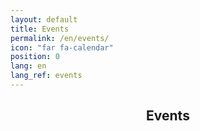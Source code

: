 ```yaml
---
layout: default
title: Events
permalink: /en/events/
icon: "far fa-calendar"
position: 0
lang: en
lang_ref: events
---
```


<center>
<h2 class="title"> <i class="far fa-calendar"></i> Events </h2>
</center>

<html lang='en'>
  <head>
    <meta charset='utf-8' />
    <script src='/assets/js/vendor/rrule.min.js'></script>
    <script src='/assets/js/vendor/fullcalendar/index.global.min.js'></script>
    <script src='/assets/js/vendor/fullcalendar/fullcalendar-rrule.global.min.js'></script>
    <script>

      document.addEventListener('DOMContentLoaded', function() {
        var calendarEl = document.getElementById('calendar');
        var calendar = new FullCalendar.Calendar(calendarEl, {
          initialView: 'dayGridMonth',
          height: "auto",
          locale: 'en',
          events: '/calendar-data',
          weekNumbers: true,
          headerToolbar:
          {
            left: 'today',
            center: 'title',
            right: 'prev,next'
          }
        });
        calendar.render();
      });

      const icalFeedUrls = {};
    </script>

  </head>
  <body>
    <div class="posts">
      {% for event in site.events %}
        {% if event.event.rrule %}
          <div class="post-teaser">
              {% if event.image %}
              <div class="post-img">
                  <a aria-label="{{ event.title }}" href="{{ event.url | relative_url }}">
                      <img alt="{{ event.title }}" src="{{ event.image | relative_url }}">
                  </a>
              </div>
              {% endif %}
              <span>
                <header>
                  <h1>
                    <a aria-label="{{ event.title }}" class="post-link" href="{{ event.url | relative_url }}">
                      {{ event.title }}
                    </a>
                  </h1>
                  {% include blog/post_info.liquid author=event.author date=event.event.start rrule=event.event.rrule %}
                </header>
                {% if site.excerpt or site.theme_settings.excerpt %}
                    <div class="excerpt">
                        {% if site.excerpt == "truncate" %}
                          {{ event.content | strip_html | truncate: '250' | escape }}
                        {% else %}
                          {{ event.excerpt | strip_html | escape }}
                        {% endif %}
                    </div>
                {% endif %}
            </span>
          </div>
        {% endif %}
      {% endfor %}
    </div>
    <div id='calendar' style="width:95%; margin: auto; margin-top: 50px;"></div>
        <div style="display: flex; align-items: center; margin-top: 50px; width: 100%; padding: 15px;">
            <h3 style="margin: auto; margin-right: 0px">iCal feeds</h3>
            <div style="display: flex; flex-direction: column; margin: auto; margin-left: 15px">
              {% for feed in site.pages %}
                  {% assign name = feed.name | downcase %}
                  {% if name contains 'ics' and feed.name contains 'events' or feed.name contains 'non-recurring' %}
                    <div style="display: flex; align-items: center; width: 100%;">
                      <p style="margin-bottom: 0px; margin-right: 10px;">
                        {% if feed.name contains 'events' %}
                          all events
                        {% else %}
                          {{ feed.name | replace: '.ics', '' }}
                        {% endif %}</p>
                      <code id="{{feed.name}}-url" style="box-shadow: 0px 0px 10px 0px rgba(0, 0, 0, 0.1); font-family: monospace;"></code>
                      <a id="{{feed.name}}-cpbtn" style="margin-left: 10px; margin-top: 0px; margin-bottom: 0px;">
                          <i class="fas fa-copy" title="Copy to clipboard"></i>
                      </a>
                    </div>
                  {% endif %}
              {% endfor %}
            </div>
    </div>

    {% for feed in site.pages %}
      {% assign name = feed.name | downcase %}
      {% if name contains 'ics' %}
        <script>
          icalFeedUrls["{{feed.name}}"] = { url: "{{site.url}}/feed/eo-events/{{feed.name}}", btn: document.getElementById("{{feed.name}}-cpbtn")};

          // set text in HTML element "{{feed.name}}-url" to the URL
          document.getElementById("{{feed.name}}-url").textContent = icalFeedUrls["{{feed.name}}"].url;

          icalFeedUrls["{{feed.name}}"].btn.addEventListener('click', () => {
              const tempInput = document.createElement('input');
              tempInput.value = icalFeedUrls["{{feed.name}}"].url;
              document.body.appendChild(tempInput);
              tempInput.select();
              document.execCommand('copy');
              document.body.removeChild(tempInput);
              alert('URL copied to the clipboard!');
          });
        </script>
      {% endif %}
    {% endfor %}

  </body>
</html>
